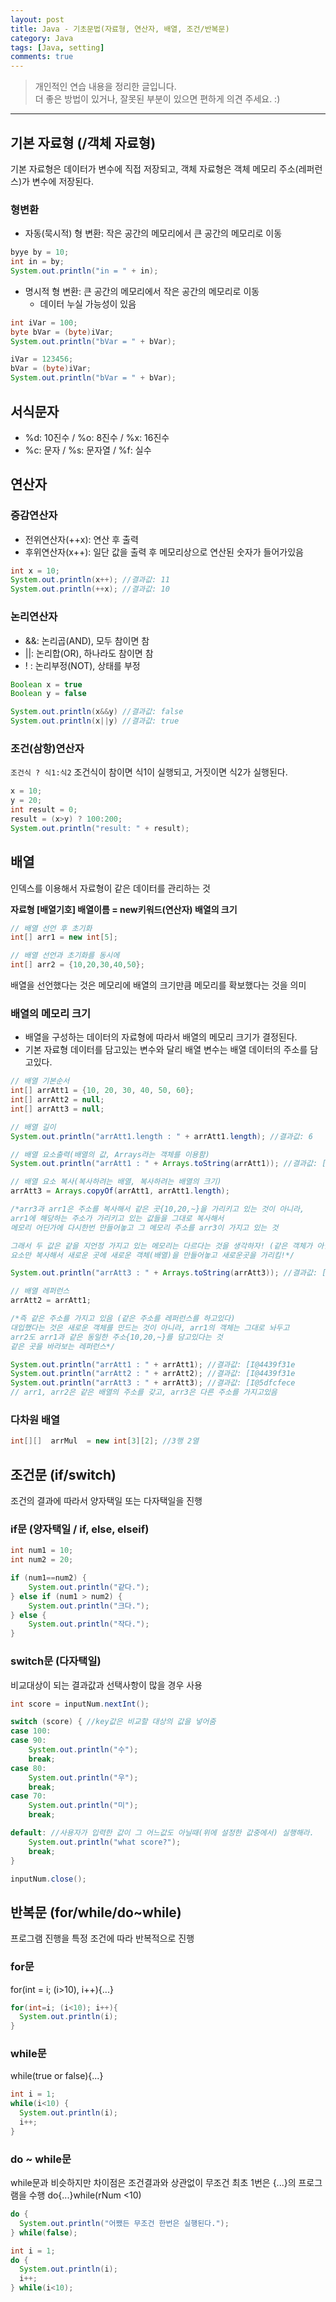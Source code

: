```yaml
---
layout: post
title: Java - 기초문법(자료형, 연산자, 배열, 조건/반복문)
category: Java
tags: [Java, setting]
comments: true
---
```


> 개인적인 연습 내용을 정리한 글입니다.      
> 더 좋은 방법이 있거나, 잘못된 부분이 있으면 편하게 의견 주세요. :)

<hr>

## 기본 자료형 (/객체 자료형)

기본 자료형은 데이터가 변수에 직접 저장되고, 객체 자료형은 객체 메모리 주소(레퍼런스)가 변수에 저장된다.

### 형변환

- 자동(묵시적) 형 변환: 작은 공간의 메모리에서 큰 공간의 메모리로 이동

```java
byye by = 10;
int in = by;
System.out.println("in = " + in);
```


- 명시적 형 변환: 큰 공간의 메모리에서 작은 공간의 메모리로 이동
  - 데이터 누실 가능성이 있음

```java
int iVar = 100;
byte bVar = (byte)iVar;
System.out.println("bVar = " + bVar);

iVar = 123456;
bVar = (byte)iVar;
System.out.println("bVar = " + bVar);
```


## 서식문자

- %d: 10진수 / %o: 8진수 / %x: 16진수
- %c: 문자 / %s: 문자열 / %f: 실수


## 연산자

### 증감연산자
- 전위연산자(++x): 연산 후 출력
- 후위연산자(x++): 일단 값을 출력 후 메모리상으로 연산된 숫자가 들어가있음

```java
int x = 10;
System.out.println(x++); //결과값: 11
System.out.println(++x); //결과값: 10
```


### 논리연산자

- &&: 논리곱(AND), 모두 참이면 참
- ||: 논리합(OR), 하나라도 참이면 참
- ! : 논리부정(NOT), 상태를 부정

```java
Boolean x = true
Boolean y = false

System.out.println(x&&y) //결과값: false
System.out.println(x||y) //결과값: true
```


### 조건(삼항)연산자


`조건식 ? 식1:식2`
조건식이 참이면 식1이 실행되고, 거짓이면 식2가 실행된다.

```java
x = 10;
y = 20;
int result = 0;
result = (x>y) ? 100:200;
System.out.println("result: " + result);
```

## 배열

인덱스를 이용해서 자료형이 같은 데이터를 관리하는 것

**자료형 [배열기호] 배열이름 = new키워드(연산자) 배열의 크기**

```java
// 배열 선언 후 초기화
int[] arr1 = new int[5];

// 배열 선언과 초기화를 동시에
int[] arr2 = {10,20,30,40,50};
```

배열을 선언했다는 것은 메모리에 배열의 크기만큼 메모리를 확보했다는 것을 의미


### 배열의 메모리 크기

- 배열을 구성하는 데이터의 자료형에 따라서 배열의 메모리 크기가 결정된다.
- 기본 자료형 데이터를 담고있는 변수와 달리 배열 변수는 배열 데이터의 주소를 담고있다.

```java
// 배열 기본순서
int[] arrAtt1 = {10, 20, 30, 40, 50, 60};
int[] arrAtt2 = null;
int[] arrAtt3 = null;

// 배열 길이
System.out.println("arrAtt1.length : " + arrAtt1.length); //결과값: 6

// 배열 요소출력(배열의 값, Arrays라는 객체를 이용함)
System.out.println("arrAtt1 : " + Arrays.toString(arrAtt1)); //결과값: [10,20,30,40,50]

// 배열 요소 복사(복사하려는 배열, 복사하려는 배열의 크기)
arrAtt3 = Arrays.copyOf(arrAtt1, arrAtt1.length);

/*arr3과 arr1은 주소를 복사해서 같은 곳{10,20,~}을 가리키고 있는 것이 아니라,
arr1에 해당하는 주소가 가리키고 있는 값들을 그대로 복사해서
메모리 어딘가에 다시한번 만들어놓고 그 메모리 주소를 arr3이 가지고 있는 것

그래서 두 값은 같을 지언정 가지고 있는 메모리는 다르다는 것을 생각하자! (같은 객체가 아님)
요소만 복사해서 새로운 곳에 새로운 객체(배열)을 만들어놓고 새로운곳을 가리킴!*/

System.out.println("arrAtt3 : " + Arrays.toString(arrAtt3)); //결과값: [10,20,30,40,50]

// 배열 레퍼런스
arrAtt2 = arrAtt1;

/*즉 같은 주소를 가지고 있음 (같은 주소를 레퍼런스를 하고있다)
대입했다는 것은 새로운 객체를 만드는 것이 아니라, arr1의 객체는 그대로 놔두고
arr2도 arr1과 같은 동일한 주소{10,20,~}를 담고있다는 것
같은 곳을 바라보는 레퍼런스*/

System.out.println("arrAtt1 : " + arrAtt1); //결과값: [I@4439f31e
System.out.println("arrAtt2 : " + arrAtt2); //결과값: [I@4439f31e
System.out.println("arrAtt3 : " + arrAtt3); //결과값: [I@5dfcfece
// arr1, arr2은 같은 배열의 주소를 갖고, arr3은 다른 주소를 가지고있음
```


### 다차원 배열

```java
int[][]  arrMul  = new int[3][2]; //3행 2열
```


## 조건문 (if/switch)

조건의 결과에 따라서 양자택일 또는 다자택일을 진행

### if문 (양자택일 / if, else, elseif)

```java
int num1 = 10;
int num2 = 20;

if (num1==num2) {
	System.out.println("같다.");
} else if (num1 > num2) {
	System.out.println("크다.");
} else {
	System.out.println("작다.");
}
```

### switch문 (다자택일)

비교대상이 되는 결과값과 선택사항이 많을 경우 사용


```java
int score = inputNum.nextInt();

switch (score) { //key값은 비교할 대상의 값을 넣어줌
case 100:
case 90:
	System.out.println("수");
	break;
case 80:
	System.out.println("우");
	break;
case 70:
	System.out.println("미");
	break;

default: //사용자가 입력한 값이 그 어느값도 아닐때(위에 설정한 값중에서) 실행해라.
	System.out.println("what score?");
	break;
}

inputNum.close();
```


## 반복문 (for/while/do~while)

프로그램 진행을 특정 조건에 따라 반복적으로 진행

### for문

for(int = i; (i>10), i++){...}

```java
for(int=i; (i<10); i++){
  System.out.println(i);
}
```

### while문

while(true or false){...}

```java
int i = 1;
while(i<10) {
  System.out.println(i);
  i++;
}
```

### do ~ while문

while문과 비슷하지만 차이점은 조건결과와 상관없이 무조건 최초 1번은 {...}의 프로그램을 수행
do{...}while(rNum <10)

```java
do {
  System.out.println("어쨌든 무조건 한번은 실행된다.");
} while(false);
```
```Java
int i = 1;
do {
  System.out.println(i);
  i++;
} while(i<10);
```
